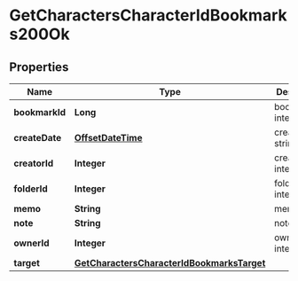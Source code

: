 
# GetCharactersCharacterIdBookmarks200Ok

## Properties
Name | Type | Description | Notes
------------ | ------------- | ------------- | -------------
**bookmarkId** | **Long** | bookmark_id integer | 
**createDate** | [**OffsetDateTime**](OffsetDateTime.md) | create_date string | 
**creatorId** | **Integer** | creator_id integer | 
**folderId** | **Integer** | folder_id integer |  [optional]
**memo** | **String** | memo string | 
**note** | **String** | note string | 
**ownerId** | **Integer** | owner_id integer | 
**target** | [**GetCharactersCharacterIdBookmarksTarget**](GetCharactersCharacterIdBookmarksTarget.md) |  |  [optional]



